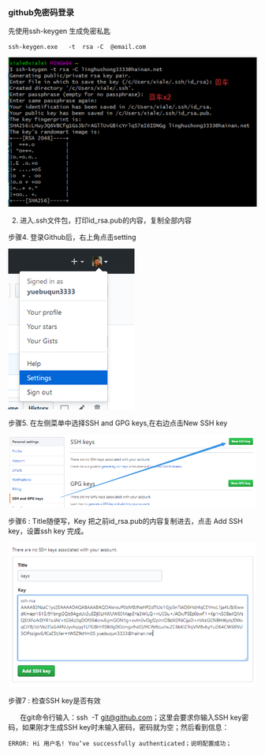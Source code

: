 ### github免密码登录

先使用ssh-keygen 生成免密私匙

```
ssh-keygen.exe   -t  rsa -C  @email.com
```





![1573483768847](./assets/1573483768847.png)



2. 进入.ssh文件包，打印id_rsa.pub的内容，复制全部内容



步骤4. 登录Github后，右上角点击setting

![1573483886675](./assets/1573483886675.png)



步骤5. 在左侧菜单中选择SSH and GPG keys,在右边点击New SSH key

![1573483915917](./assets/1573483915917.png)



步骤6 : Title随便写，Key 把之前id_rsa.pub的内容复制进去，点击 Add SSH key，设置ssh key 完成。

![1573483941270](./assets/1573483941270.png)





步骤7 : 检查SSH key是否有效

      在git命令行输入：ssh  -T git@github.com；这里会要求你输入SSH key密码，如果刚才生成SSH key时未输入密码，密码就为空；然后看到信息：

```
ERROR: Hi 用户名! You’ve successfully authenticated；说明配置成功； 
```

